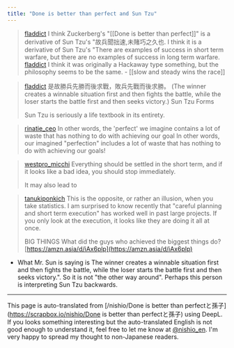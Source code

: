 ```yaml
---
title: "Done is better than perfect and Sun Tzu"
---
```


> [fladdict](https://x.com/fladdict/status/1829725933223493993) I think Zuckerberg's "[[Done is better than perfect]]" is a derivative of Sun Tzu's "故兵聞拙速,未賭巧之久也. I think it is a derivative of Sun Tzu's "There are examples of success in short term warfare, but there are no examples of success in long term warfare.
> [fladdict](https://x.com/fladdict/status/1829726813960179853) I think it was originally a Hackaway type something, but the philosophy seems to be the same.
    - [[slow and steady wins the race]]

> [fladdict](https://x.com/fladdict/status/1829662686017437843) 是故勝兵先勝而後求戰，敗兵先戰而後求勝。
>  (The winner creates a winnable situation first and then fights the battle, while the loser starts the battle first and then seeks victory.)
>  Sun Tzu Forms
>
>  Sun Tzu is seriously a life textbook in its entirety.

> [rinatie_ceo](https://x.com/rinatie_ceo/status/1830044679293059143) In other words, the 'perfect' we imagine contains a lot of waste that has nothing to do with achieving our goal
>  In other words, our imagined "perfection" includes a lot of waste that has nothing to do with achieving our goals!

> [westpro_micchi](https://x.com/westpro_micchi/status/1829878383007973480) Everything should be settled in the short term, and if it looks like a bad idea, you should stop immediately.
>
>  It may also lead to

> [tanukiponkich](https://x.com/tanukiponkich/status/1829728071819350298) This is the opposite, or rather an illusion, when you take statistics. I am surprised to know recently that "careful planning and short term execution" has worked well in past large projects. If you only look at the execution, it looks like they are doing it all at once.
>
>  BIG THINGS What did the guys who achieved the biggest things do? [https://amzn.asia/d/iAx6plp](https://amzn.asia/d/iAx6plp)
- What Mr. Sun is saying is The winner creates a winnable situation first and then fights the battle, while the loser starts the battle first and then seeks victory.". So it is not "the other way around". Perhaps this person is interpreting Sun Tzu backwards.


---
This page is auto-translated from [/nishio/Done is better than perfectと孫子](https://scrapbox.io/nishio/Done is better than perfectと孫子) using DeepL. If you looks something interesting but the auto-translated English is not good enough to understand it, feel free to let me know at [@nishio_en](https://twitter.com/nishio_en). I'm very happy to spread my thought to non-Japanese readers.